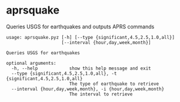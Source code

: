 aprsquake
=========

Queries USGS for earthquakes and outputs APRS commands

```
usage: aprsquake.pyz [-h] [--type {significant,4.5,2.5,1.0,all}]
                     [--interval {hour,day,week,month}]

Queries USGS for earthquakes

optional arguments:
  -h, --help            show this help message and exit
  --type {significant,4.5,2.5,1.0,all}, -t {significant,4.5,2.5,1.0,all}
                        The type of earthquake to retrieve
  --interval {hour,day,week,month}, -i {hour,day,week,month}
                        The interval to retrieve
```
